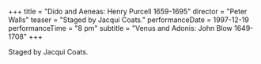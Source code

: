 +++
title = "Dido and Aeneas: Henry Purcell 1659-1695"
director = "Peter Walls"
teaser = "Staged by Jacqui Coats."
performanceDate = 1997-12-19
performanceTime = "8 pm"
subtitle = "Venus and Adonis: John Blow 1649-1708"
+++

Staged by Jacqui Coats.

